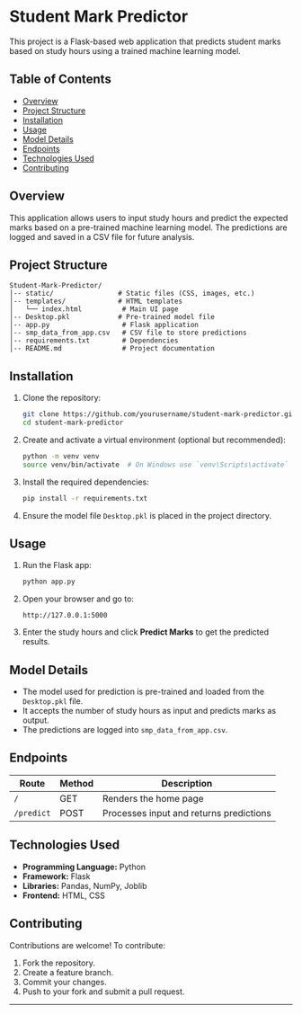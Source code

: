 # Student Mark Predictor

This project is a Flask-based web application that predicts student marks based on study hours using a trained machine learning model.

## Table of Contents
- [Overview](#overview)
- [Project Structure](#project-structure)
- [Installation](#installation)
- [Usage](#usage)
- [Model Details](#model-details)
- [Endpoints](#endpoints)
- [Technologies Used](#technologies-used)
- [Contributing](#contributing)

## Overview
This application allows users to input study hours and predict the expected marks based on a pre-trained machine learning model. The predictions are logged and saved in a CSV file for future analysis.

## Project Structure
```
Student-Mark-Predictor/
│-- static/                # Static files (CSS, images, etc.)
│-- templates/             # HTML templates
│   └── index.html          # Main UI page
│-- Desktop.pkl            # Pre-trained model file
│-- app.py                  # Flask application
│-- smp_data_from_app.csv   # CSV file to store predictions
│-- requirements.txt        # Dependencies
│-- README.md               # Project documentation
```

## Installation

1. Clone the repository:
   ```bash
   git clone https://github.com/yourusername/student-mark-predictor.git
   cd student-mark-predictor
   ```

2. Create and activate a virtual environment (optional but recommended):
   ```bash
   python -m venv venv
   source venv/bin/activate  # On Windows use `venv\Scripts\activate`
   ```

3. Install the required dependencies:
   ```bash
   pip install -r requirements.txt
   ```

4. Ensure the model file `Desktop.pkl` is placed in the project directory.

## Usage

1. Run the Flask app:
   ```bash
   python app.py
   ```

2. Open your browser and go to:
   ```
   http://127.0.0.1:5000
   ```

3. Enter the study hours and click **Predict Marks** to get the predicted results.

## Model Details
- The model used for prediction is pre-trained and loaded from the `Desktop.pkl` file.
- It accepts the number of study hours as input and predicts marks as output.
- The predictions are logged into `smp_data_from_app.csv`.

## Endpoints

| Route      | Method | Description                              |
|------------|--------|------------------------------------------|
| `/`        | GET    | Renders the home page                    |
| `/predict` | POST   | Processes input and returns predictions  |

## Technologies Used
- **Programming Language:** Python
- **Framework:** Flask
- **Libraries:** Pandas, NumPy, Joblib
- **Frontend:** HTML, CSS

## Contributing
Contributions are welcome! To contribute:
1. Fork the repository.
2. Create a feature branch.
3. Commit your changes.
4. Push to your fork and submit a pull request.

---

